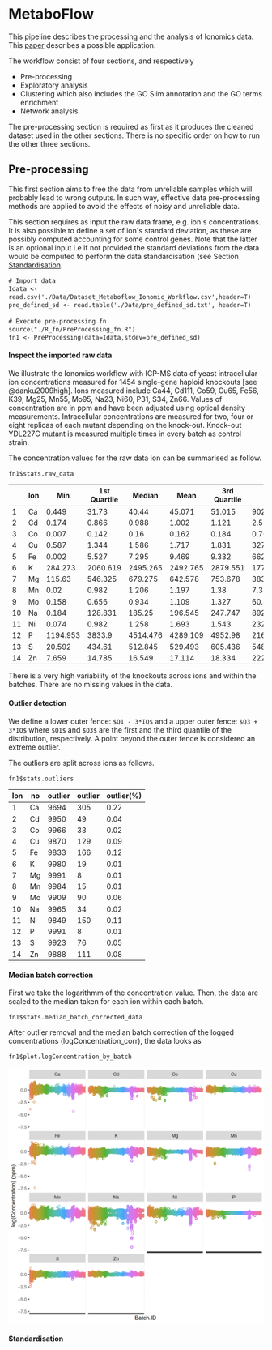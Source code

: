 # MetaboFlow
This pipeline describes the processing and the analysis of Ionomics data. 
This [paper](https://arxiv.org/abs/1910.14191) describes a possible application.

The workflow consist of four sections, and respectively

* Pre-processing
* Exploratory analysis
* Clustering which also includes the GO Slim annotation and the GO terms enrichment
* Network analysis

The pre-processing section is required as first as it produces the cleaned dataset used in the other sections. There is no specific order on how to run the other three sections. 

## Pre-processing
This first section aims to free the data from unreliable samples which will probably lead to wrong outputs. In such way, effective data pre-processing methods are applied to avoid the effects of noisy and unreliable data.

This section requires as input the raw data frame, e.g. ion's concentrations. It is also possible to define a set of ion's standard deviation, as these are possibly computed accounting for some control genes. Note that the latter is an optional input i.e if not provided the standard deviations from the data would be computed to perform the data standardisation (see Section [Standardisation](https://github.com/AlinaPeluso/MetaboFlow#standardisation).


```
# Import data
Idata <- read.csv('./Data/Dataset_Metaboflow_Ionomic_Workflow.csv',header=T)
pre_defined_sd <- read.table('./Data/pre_defined_sd.txt', header=T)

# Execute pre-processing fn
source("./R_fn/PreProcessing_fn.R")
fn1 <- PreProcessing(data=Idata,stdev=pre_defined_sd)
```

#### Inspect the imported raw data

We illustrate the Ionomics workflow with ICP-MS data of yeast intracellular ion concentrations measured for 1454 single-gene haploid knockouts [see @danku2009high]. Ions measured include Ca44, Cd111, Co59, Cu65, Fe56, K39, Mg25, Mn55, Mo95, Na23, Ni60, P31, S34, Zn66. Values of concentration are in ppm and have been adjusted using optical density measurements. Intracellular concentrations are measured for two, four or eight replicas of each mutant depending on the knock-out. Knock-out YDL227C mutant is measured multiple times in every batch as control strain.

The concentration values for the raw data ion can be summarised as follow.

```
fn1$stats.raw_data
```

|    | Ion | Min       | 1st Quartile | Median    | Mean      | 3rd Quartile | Max        | Variance    |
|----|-----|-----------|--------------|-----------|-----------|--------------|------------|-------------|
| 1  | Ca  | 0\.449    | 31\.73       | 40\.44    | 45\.071   | 51\.015      | 902\.568   | 829\.525    |
| 2  | Cd  | 0\.174    | 0\.866       | 0\.988    | 1\.002    | 1\.121       | 2\.512     | 0\.051      |
| 3  | Co  | 0\.007    | 0\.142       | 0\.16     | 0\.162    | 0\.184       | 0\.702     | 0\.001      |
| 4  | Cu  | 0\.587    | 1\.344       | 1\.586    | 1\.717    | 1\.831       | 327\.79    | 16\.91      |
| 5  | Fe  | 0\.002    | 5\.527       | 7\.295    | 9\.469    | 9\.332       | 6624\.526  | 5154\.611   |
| 6  | K   | 284\.273  | 2060\.619    | 2495\.265 | 2492\.765 | 2879\.551    | 17777\.452 | 534784\.375 |
| 7  | Mg  | 115\.63   | 546\.325     | 679\.275  | 642\.578  | 753\.678     | 3838\.479  | 31947\.598  |
| 8  | Mn  | 0\.02     | 0\.982       | 1\.206    | 1\.197    | 1\.38        | 7\.339     | 0\.106      |
| 9  | Mo  | 0\.158    | 0\.656       | 0\.934    | 1\.109    | 1\.327       | 60\.879    | 1\.855      |
| 10 | Na  | 0\.184    | 128\.831     | 185\.25   | 196\.545  | 247\.747     | 892\.968   | 9027\.944   |
| 11 | Ni  | 0\.074    | 0\.982       | 1\.258    | 1\.693    | 1\.543       | 2323\.058  | 565\.618    |
| 12 | P   | 1194\.953 | 3833\.9      | 4514\.476 | 4289\.109 | 4952\.98     | 21695\.748 | 1151197\.05 |
| 13 | S   | 20\.592   | 434\.61      | 512\.845  | 529\.493  | 605\.436     | 5484\.638  | 37212\.137  |
| 14 | Zn  | 7\.659    | 14\.785      | 16\.549   | 17\.114   | 18\.334      | 2221\.586  | 511\.804    |


There is a very high variability of the knockouts across ions and within the batches.
There are no missing values in the data.


#### Outlier detection

We define a lower outer fence: `$Q1 - 3*IQ$` and a upper outer fence: `$Q3 + 3*IQ$` where `$Q1$` and `$Q3$` are the first and the third quantile of the distribution, respectively. A point beyond the outer fence is considered an extreme outlier.

The outliers are split across ions as follows. 

```
fn1$stats.outliers
```
| Ion | no | outlier | outlier | outlier\(%\) |
|-----|----|---------|---------|--------------|
| 1   | Ca | 9694    | 305     | 0\.22        |
| 2   | Cd | 9950    | 49      | 0\.04        |
| 3   | Co | 9966    | 33      | 0\.02        |
| 4   | Cu | 9870    | 129     | 0\.09        |
| 5   | Fe | 9833    | 166     | 0\.12        |
| 6   | K  | 9980    | 19      | 0\.01        |
| 7   | Mg | 9991    | 8       | 0\.01        |
| 8   | Mn | 9984    | 15      | 0\.01        |
| 9   | Mo | 9909    | 90      | 0\.06        |
| 10  | Na | 9965    | 34      | 0\.02        |
| 11  | Ni | 9849    | 150     | 0\.11        |
| 12  | P  | 9991    | 8       | 0\.01        |
| 13  | S  | 9923    | 76      | 0\.05        |
| 14  | Zn | 9888    | 111     | 0\.08        |


#### Median batch correction

First we take the logarithmm of the concentration value. Then, the data are scaled to the median taken for each ion within each batch.

```
fn1$stats.median_batch_corrected_data
```

After outlier removal and the median batch correction of the logged concentrations (logConcentration_corr), the data looks as

```
fn1$plot.logConcentration_by_batch 
```
![plot.logConcentration_by_batch](./Output/f1/plot.logConcentration_by_batch.png)

#### Standardisation
